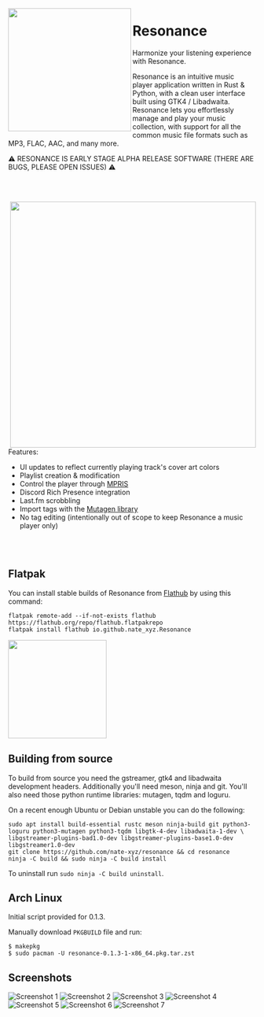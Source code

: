 <img src="/data/icons/icon.svg" align="left" height="250px" vspace="10px">

Resonance
======

Harmonize your listening experience with Resonance. 

Resonance is an intuitive music player application written in Rust & Python, with a clean user interface built using GTK4 / Libadwaita. 
Resonance lets you effortlessly manage and play your music collection, with support for all the common music file formats such as MP3, FLAC, AAC, and many more.

⚠️ RESONANCE IS EARLY STAGE ALPHA RELEASE SOFTWARE (THERE ARE BUGS, PLEASE OPEN ISSUES) ⚠️

<br><br>

<img src="/data/screenshots/resonance2.png" align="right" height="500px">

Features:

 - UI updates to reflect currently playing track's cover art colors
 - Playlist creation & modification
 - Control the player through [MPRIS](https://specifications.freedesktop.org/mpris-spec/latest/)
 - Discord Rich Presence integration
 - Last.fm scrobbling
 - Import tags with the [Mutagen library](https://github.com/quodlibet/mutagen)
 - No tag editing (intentionally out of scope to keep Resonance a music player only)

<br><br>


Flatpak
--------------

You can install stable builds of Resonance from [Flathub](https://flathub.org)
by using this command:

    flatpak remote-add --if-not-exists flathub https://flathub.org/repo/flathub.flatpakrepo
    flatpak install flathub io.github.nate_xyz.Resonance

<a href="https://beta.flathub.org/apps/io.github.nate_xyz.Resonance"><img src="https://flathub.org/assets/badges/flathub-badge-en.png" width="200"/></a>

Building from source
----------------------

To build from source you need the gstreamer, gtk4 and libadwaita development headers. Additionally you'll need meson, ninja and git. You'll also need those python runtime libraries: mutagen, tqdm and loguru.

On a recent enough Ubuntu or Debian unstable you can do the following:

```
sudo apt install build-essential rustc meson ninja-build git python3-loguru python3-mutagen python3-tqdm libgtk-4-dev libadwaita-1-dev \
libgstreamer-plugins-bad1.0-dev libgstreamer-plugins-base1.0-dev libgstreamer1.0-dev
git clone https://github.com/nate-xyz/resonance && cd resonance
ninja -C build && sudo ninja -C build install

```
To uninstall run ```sudo ninja -C build uninstall```.

## Arch Linux
Initial script provided for 0.1.3.

Manually download `PKGBUILD` file and run:
```
$ makepkg 
$ sudo pacman -U resonance-0.1.3-1-x86_64.pkg.tar.zst 
```


Screenshots
--------------
![Screenshot 1](./data/screenshots/resonance3.png)
![Screenshot 2](./data/screenshots/resonance4.png)
![Screenshot 3](./data/screenshots/resonance5.png)
![Screenshot 4](./data/screenshots/resonance6.png)
![Screenshot 5](./data/screenshots/resonance7.png)
![Screenshot 6](./data/screenshots/resonance8.png)
![Screenshot 7](./data/screenshots/resonance9.png)




